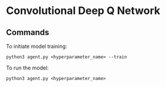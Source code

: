 # Convolutional Deep Q Network

## Commands

To initiate model training:
```
python3 agent.py <hyperparameter_name> --train
```

To run the model:
```
python3 agent.py <hyperparameter_name>
```